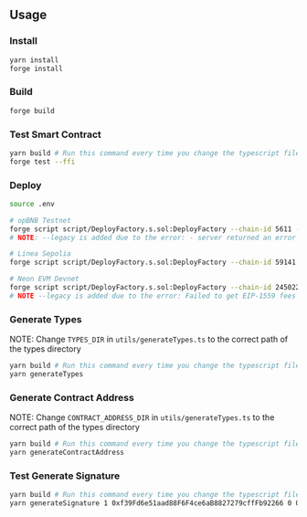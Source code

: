 ## Usage

### Install

```bash
yarn install
forge install
```

### Build

```bash
forge build
```

### Test Smart Contract

```bash
yarn build # Run this command every time you change the typescript files ( utils/* )
forge test --ffi
```

### Deploy

```bash
source .env

# opBNB Testnet
forge script script/DeployFactory.s.sol:DeployFactory --chain-id 5611 --rpc-url $OP_BNB_TESTNET_RPC_URL --broadcast --verify --verifier etherscan --etherscan-api-key opBNB_testnet --private-key $PRIVATE_KEY --legacy -vvvv
# NOTE: --legacy is added due to the error: - server returned an error response: error code -32000: transaction underpriced: tip needed 1, tip permitted 0

# Linea Sepolia
forge script script/DeployFactory.s.sol:DeployFactory --chain-id 59141 --rpc-url $LINEA_SEPOLIA_RPC_URL --broadcast --verify --verifier etherscan --etherscan-api-key opBNB_testnet --private-key $PRIVATE_KEY -vvvv

# Neon EVM Devnet
forge script script/DeployFactory.s.sol:DeployFactory --chain-id 245022926 --rpc-url $NEON_EVM_DEVNET_RPC_URL --broadcast --verify --verifier etherscan --etherscan-api-key opBNB_testnet --private-key $PRIVATE_KEY --legacy -vvvv
# NOTE --legacy is added due to the error: Failed to get EIP-1559 fees
```

### Generate Types

NOTE: Change `TYPES_DIR` in `utils/generateTypes.ts` to the correct path of the types directory

```bash
yarn build # Run this command every time you change the typescript files ( utils/* )
yarn generateTypes
```

### Generate Contract Address

NOTE: Change `CONTRACT_ADDRESS_DIR` in `utils/generateTypes.ts` to the correct path of the types directory

```bash
yarn build # Run this command every time you change the typescript files ( utils/* )
yarn generateContractAddress
```

### Test Generate Signature

```bash
yarn build # Run this command every time you change the typescript files ( utils/* )
yarn generateSignature 1 0xf39Fd6e51aad88F6F4ce6aB8827279cffFb92266 0 0x 365 1 0xf39Fd6e51aad88F6F4ce6aB8827279cffFb92266
```
